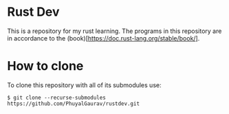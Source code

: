# Rust Dev
This is a repository for my rust learning. The programs in this repository are in accordance to the (book)[https://doc.rust-lang.org/stable/book/].

# How to clone

To clone this repository with all of its submodules use:

`$ git clone --recurse-submodules https://github.com/PhuyalGaurav/rustdev.git`

